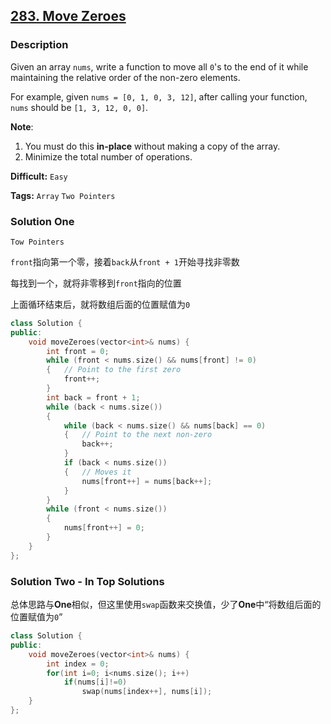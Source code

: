 ## [283. Move Zeroes](https://leetcode.com/problems/move-zeroes/#/description)

### Description

Given an array `nums`, write a function to move all `0`'s to the end of it while maintaining the relative order of the non-zero elements.

For example, given `nums = [0, 1, 0, 3, 12]`, after calling your function, `nums` should be `[1, 3, 12, 0, 0]`.

**Note**:

1. You must do this **in-place** without making a copy of the array.
2. Minimize the total number of operations.



**Difficult:** `Easy`

**Tags:** `Array` `Two Pointers`



### Solution One

`Tow Pointers`

`front`指向第一个零，接着`back`从`front + 1`开始寻找非零数

每找到一个，就将非零移到`front`指向的位置

上面循环结束后，就将数组后面的位置赋值为`0`

```c++
class Solution {
public:
    void moveZeroes(vector<int>& nums) {
        int front = 0;
        while (front < nums.size() && nums[front] != 0)
        {	// Point to the first zero
            front++;
        }
        int back = front + 1;
        while (back < nums.size())
        {
            while (back < nums.size() && nums[back] == 0)
            {	// Point to the next non-zero
                back++;
            }
            if (back < nums.size())
            {	// Moves it
                nums[front++] = nums[back++];
            }
        }
        while (front < nums.size())
        {
            nums[front++] = 0;
        }
    }
};
```



### Solution Two - In Top Solutions

总体思路与**One**相似，但这里使用`swap`函数来交换值，少了**One**中“将数组后面的位置赋值为`0`”

```c++
class Solution {
public:
    void moveZeroes(vector<int>& nums) {
        int index = 0;
        for(int i=0; i<nums.size(); i++)
            if(nums[i]!=0)
                swap(nums[index++], nums[i]);
    }
};
```



